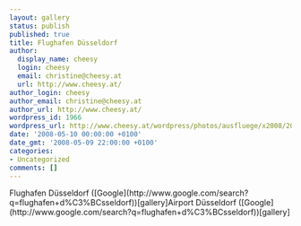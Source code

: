 ```yaml
---
layout: gallery
status: publish
published: true
title: Flughafen Düsseldorf
author:
  display_name: cheesy
  login: cheesy
  email: christine@cheesy.at
  url: http://www.cheesy.at/
author_login: cheesy
author_email: christine@cheesy.at
author_url: http://www.cheesy.at/
wordpress_id: 1966
wordpress_url: http://www.cheesy.at/wordpress/photos/ausfluege/x2008/2008-05/flughafen-duesseldorf/
date: '2008-05-10 00:00:00 +0100'
date_gmt: '2008-05-09 22:00:00 +0100'
categories:
- Uncategorized
comments: []
---
```

<!--:de-->Flughafen Düsseldorf ([Google](http://www.google.com/search?q=flughafen+d%C3%BCsseldorf))[gallery]<!--:--><!--:en-->Airport Düsseldorf ([Google](http://www.google.com/search?q=flughafen+d%C3%BCsseldorf))[gallery]<!--:-->
